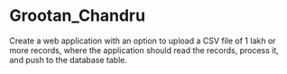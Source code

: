 # Grootan_Chandru
Create a web application with an option to upload a CSV file of 1 lakh or more records, where the application should read the records, process it, and push to the database table.
